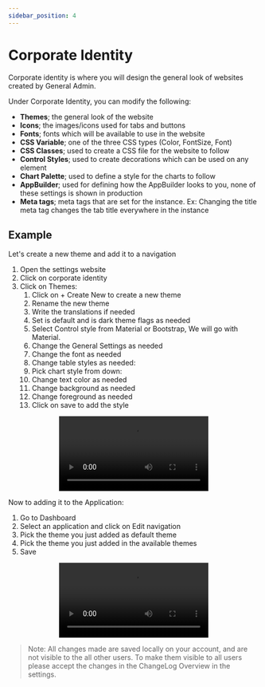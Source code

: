 ```yaml
---
sidebar_position: 4
---
```


# Corporate Identity

Corporate identity is where you will design the general look of websites created by General Admin.

Under Corporate Identity, you can modify the following:

- **Themes**; the general look of the website
- **Icons**; the images/icons used for tabs and buttons
- **Fonts**; fonts which will be available to use in the website
- **CSS Variable**; one of the three CSS types (Color, FontSize, Font)
- **CSS Classes**; used to create a CSS file for the website to follow
- **Control Styles**; used to create decorations which can be used on any element
- **Chart Palette**; used to define a style for the charts to follow
- **AppBuilder**; used for defining how the AppBuilder looks to you, none of these settings is shown in production
- **Meta tags**; meta tags that are set for the instance. Ex: Changing the title meta tag changes the tab title everywhere in the instance

## Example

Let's create a new theme and add it to a navigation

1. Open the settings website
2. Click on corporate identity
3. Click on Themes:
   1. Click on + Create New to create a new theme
   2. Rename the new theme
   3. Write the translations if needed
   4. Set is default and is dark theme flags as needed
   5. Select Control style from Material or Bootstrap, We will go with Material.
   6. Change the General Settings as needed
   7. Change the font as needed
   8. Change table styles as needed:
   9. Pick chart style from down:
   10. Change text color as needed
   11. Change background as needed
   12. Change foreground as needed
   13. Click on save to add the style

<center>

<video controls="controls">
  <source src="/media/tut4-2.mov" />
</video>

</center>

Now to adding it to the Application:

1. Go to Dashboard
2. Select an application and click on Edit navigation
3. Pick the theme you just added as default theme
4. Pick the theme you just added in the available themes
5. Save

<center>

<video controls="controls">
  <source src="/media/tut4-3.mov" />
</video>

</center>

> Note: All changes made are saved locally on your account, and are not visible to the all other users. To make them visible to all users please accept the changes in the ChangeLog Overview in the settings.
